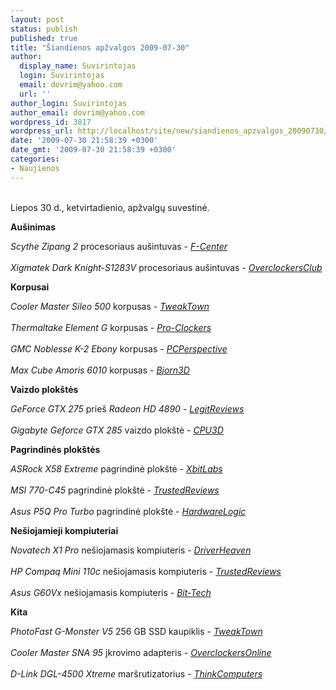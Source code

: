 ```yaml
---
layout: post
status: publish
published: true
title: "Šiandienos apžvalgos 2009-07-30"
author:
  display_name: Suvirintojas
  login: Suvirintojas
  email: dovrim@yahoo.com
  url: ''
author_login: Suvirintojas
author_email: dovrim@yahoo.com
wordpress_id: 3817
wordpress_url: http://localhost/site/new/siandienos_apzvalgos_20090730/
date: '2009-07-30 21:58:39 +0300'
date_gmt: '2009-07-30 21:58:39 +0300'
categories:
- Naujienos
---
```

<p>
<br />Liepos 30 d., ketvirtadienio, apžvalgų suvestinė.</p>
<p><b>Aušinimas</b></p>
<p><i>Scythe Zipang 2</i> procesoriaus aušintuvas - <i><a class="ns" href="http://www.fcenter.ru/online.shtml?articles/hardware/cooling/27126">F-Center</a></i><br />
<br /><i>Xigmatek Dark Knight-S1283V</i> procesoriaus aušintuvas - <i><a class="ns" href="http://www.overclockersclub.com/reviews/xigmatek_dark_knight/">OverclockersClub</a></i></p>
<p><b>Korpusai</b></p>
<p><i>Cooler Master Sileo 500</i> korpusas - <i><a class="ns" href="http://www.tweaktown.com/reviews/2848/cooler_master_sileo_500_mid_tower_case/index.html">TweakTown</a></i><br />
<br /><i>Thermaltake Element G</i> korpusas - <i><a class="ns" href="http://www.pro-clockers.com/cases/392-thermaltake-element-g-gaming-tower.html">Pro-Clockers</a></i><br />
<br /><i>GMC Noblesse K-2 Ebony</i> korpusas - <i><a class="ns" href="http://pcper.com/article.php?aid=755&type=expert">PCPerspective</a></i><br />
<br /><i>Max Cube Amoris 6010</i> korpusas - <i><a class="ns" href="http://www.bjorn3d.com/read.php?cID=1625">Bjorn3D</a></i></p>
<p><b>Vaizdo plokštės</b></p>
<p><i>GeForce GTX 275</i> prieš <i>Radeon HD 4890</i> - <i><a class="ns" href="http://legitreviews.com/article/1027/1/">LegitReviews</a></i><br />
<br /><i>Gigabyte Geforce GTX 285</i> vaizdo plokštė - <i><a class="ns" href="http://www.cpu3d.com/review/8031-1/gigabyte-geforce-gtx-285-1gb-gddr3/introduction.html">CPU3D</a></i></p>
<p><b>Pagrindinės plokštės</b></p>
<p><i>ASRock X58 Extreme</i> pagrindinė plokštė - <i><a class="ns" href="http://www.xbitlabs.com/articles/mainboards/display/asrock-x58-extreme.html">XbitLabs</a></i><br />
<br /><i>MSI 770-C45</i> pagrindinė plokštė - <i><a class="ns" href="http://www.trustedreviews.com/motherboards/review/2009/07/30/MSI-770-C45---Socket-AM3-Motherboard/p1">TrustedReviews</a></i><br />
<br /><i>Asus P5Q Pro Turbo</i> pagrindinė plokštė - <i><a class="ns" href="http://www.hardwarelogic.com/news/132/ARTICLE/6809/2009-07-29.html">HardwareLogic</a></i></p>
<p><b>Nešiojamieji kompiuteriai</b></p>
<p><i>Novatech X1 Pro</i> nešiojamasis kompiuteris - <i><a class="ns" href="http://www.driverheaven.net/reviews.php?reviewid=816">DriverHeaven</a></i><br />
<br /><i>HP Compaq Mini 110c</i> nešiojamasis kompiuteris - <i><a class="ns" href="http://www.trustedreviews.com/laptops/review/2009/07/30/HP-Compaq-Mini-110c---10-1in-Netbook/p1">TrustedReviews</a></i><br />
<br /><i>Asus G60Vx</i> nešiojamasis kompiuteris - <i><a class="ns" href="http://www.bit-tech.net/hardware/laptops/2009/07/30/asus-g60vx-gaming-laptop-review/1">Bit-Tech</a></i></p>
<p><b>Kita</b></p>
<p><i>PhotoFast G-Monster V5</i> 256 GB SSD kaupiklis - <i><a class="ns" href="http://www.tweaktown.com/index.html">TweakTown</a></i><br />
<br /><i>Cooler Master SNA 95</i> įkrovimo adapteris - <i><a class="ns" href="http://www.overclockersonline.net/?page=articles&num=3021">OverclockersOnline</a></i><br />
<br /><i>D-Link DGL-4500 Xtreme</i> maršrutizatorius - <i><a class="ns" href="http://www.thinkcomputers.org/index.php?x=reviews&id=1020">ThinkComputers</a></i><br /></p>
